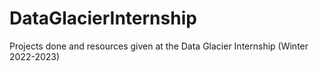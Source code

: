 # DataGlacierInternship
Projects done and resources given at the Data Glacier Internship (Winter 2022-2023)
